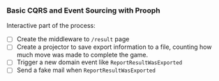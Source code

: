 ### Basic CQRS and Event Sourcing with Prooph

Interactive part of the process:

- [ ] Create the middleware to `/result` page
- [ ] Create a projector to save export information to a file, counting how much move was made to complete the game.
- [ ] Trigger a new domain event like `ReportResultWasExported`
- [ ] Send a fake mail when `ReportResultWasExported`
